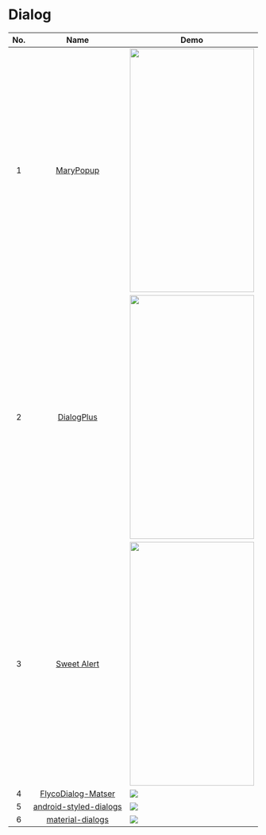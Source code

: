 Dialog
======================
No. | Name | Demo
:---: | :---: | ---
1| [MaryPopup](https://github.com/Meetic/MaryPopup) | <img src="https://github.com/Meetic/MaryPopup/raw/master/media/intro.gif" width="250" height="490">
2| [DialogPlus](https://github.com/orhanobut/dialogplus) | <img src="https://github.com/nr4bt/dialogplus/raw/master/art/dialogplus.gif" width="250" height="490">
3| [Sweet Alert](https://github.com/pedant/sweet-alert-dialog) | <img src="https://github.com/pedant/sweet-alert-dialog/raw/master/change_type.gif" width="250" height="490">
4| [FlycoDialog-Matser](https://github.com/H07000223/FlycoDialog_Master) | ![](https://github.com/H07000223/FlycoDialog_Master/raw/master/screenshot/normal_list_2.png)
5| [android-styled-dialogs](https://github.com/avast/android-styled-dialogs) | ![](https://github.com/avast/android-styled-dialogs/raw/master/graphics/screenshot-small.png)
6| [material-dialogs](https://github.com/afollestad/material-dialogs) | ![](https://raw.githubusercontent.com/afollestad/material-dialogs/master/art/readmeshowcase.png)